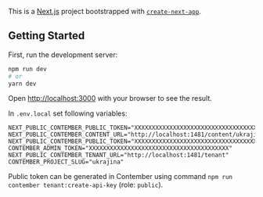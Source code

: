 This is a [Next.js](https://nextjs.org/) project bootstrapped with [`create-next-app`](https://github.com/vercel/next.js/tree/canary/packages/create-next-app).

## Getting Started

First, run the development server:

```bash
npm run dev
# or
yarn dev
```

Open [http://localhost:3000](http://localhost:3000) with your browser to see the result.

In `.env.local` set following variables:

```
NEXT_PUBLIC_CONTEMBER_PUBLIC_TOKEN="XXXXXXXXXXXXXXXXXXXXXXXXXXXXXXXXXXXXXXXX"
NEXT_PUBLIC_CONTEMBER_CONTENT_URL="http://localhost:1481/content/ukrajina/live"
NEXT_PUBLIC_CONTEMBER_PUBLIC_TOKEN="XXXXXXXXXXXXXXXXXXXXXXXXXXXXXXXXXXXXXXXX"
CONTEMBER_ADMIN_TOKEN="XXXXXXXXXXXXXXXXXXXXXXXXXXXXXXXXXXXXXXXX"
NEXT_PUBLIC_CONTEMBER_TENANT_URL="http://localhost:1481/tenant"
CONTEMBER_PROJECT_SLUG="ukrajina"
```

Public token can be generated in Contember using command `npm run contember tenant:create-api-key` (role: `public`).
